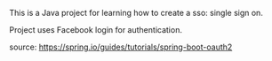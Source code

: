 This is a Java project for learning how to create a sso: single sign on. 

Project uses Facebook login for authentication.

source:
https://spring.io/guides/tutorials/spring-boot-oauth2